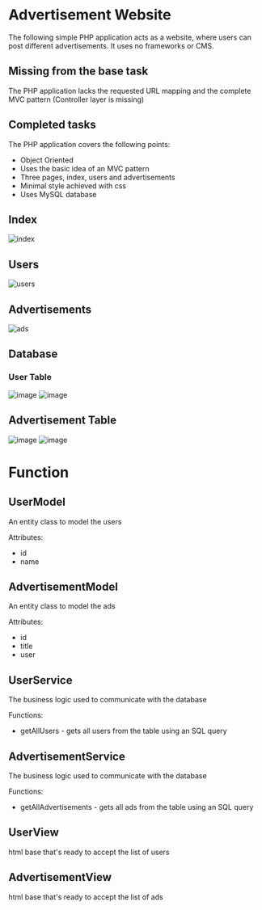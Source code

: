 # Advertisement Website

The following simple PHP application acts as a website, where users can post different advertisements. It uses no frameworks or CMS. 

## Missing from the base task

The PHP application lacks the requested URL mapping and the complete MVC pattern (Controller layer is missing)

## Completed tasks

The PHP application covers the following points:
* Object Oriented
* Uses the basic idea of an MVC pattern
* Three pages, index, users and advertisements
* Minimal style achieved with css
* Uses MySQL database

## Index

![index](https://user-images.githubusercontent.com/93373919/215269369-8347a8ac-ea07-427e-b3ab-b34fd7518bff.png)

## Users

![users](https://user-images.githubusercontent.com/93373919/215269481-9a3a1d20-9717-4e89-a5bf-792290290dfc.png)

## Advertisements

![ads](https://user-images.githubusercontent.com/93373919/215269588-f6d5ced5-c964-447d-b948-226df9cb2c80.png)

## Database
### User Table

![image](https://user-images.githubusercontent.com/93373919/215270162-dcc1237b-bab7-4e31-8768-2367aa2ad99f.png)
![image](https://user-images.githubusercontent.com/93373919/215270173-7d3bab8d-234f-49fb-8072-bf588fcaee52.png)

## Advertisement Table

![image](https://user-images.githubusercontent.com/93373919/215270198-d74ded8a-13f3-417d-93f5-62d497ad10ed.png)
![image](https://user-images.githubusercontent.com/93373919/215270208-e5aa9b5e-b092-42d5-af3c-8fb305aaf5c4.png)

# Function

## UserModel

An entity class to model the users

Attributes:
* id
* name

## AdvertisementModel

An entity class to model the ads

Attributes:
* id
* title
* user

## UserService

The business logic used to communicate with the database

Functions:
* getAllUsers - gets all users from the table using an SQL query

## AdvertisementService

The business logic used to communicate with the database

Functions:
* getAllAdvertisements - gets all ads from the table using an SQL query

## UserView

html base that's ready to accept the list of users

## AdvertisementView

html base that's ready to accept the list of ads

